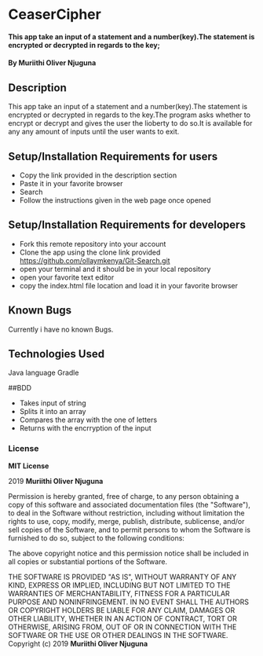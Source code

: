 # CeaserCipher
#### This app take an input of a statement and a number(key).The statement is encrypted or decrypted in regards to the key;

#### By **Muriithi Oliver Njuguna**

## Description

This app take an input of a statement and a number(key).The statement is encrypted or decrypted in regards to the key.The program asks whether to encrypt or decrypt and gives the user the lioberty to do so.It is available for any any amount of inputs until the user wants to exit.

## Setup/Installation Requirements for users
-   Copy the link provided in the description section
-   Paste it in your favorite browser
-   Search
-   Follow the instructions given in the web page once opened

## Setup/Installation Requirements for developers

-   Fork this remote repository into your account
-   Clone the app using the clone link provided https://github.com/ollaymkenya/Git-Search.git
-   open your terminal and it should be in your local repository
-   open your favorite text editor
-   copy the index.html file location and load it in your favorite browser

## Known Bugs

Currently i have no known Bugs.

## Technologies Used

Java language
Gradle 

##BDD
- Takes input of string
- Splits it into an array
- Compares the array with the one of letters
- Returns with the encrryption of the input

### License

**MIT License**

2019 **Muriithi Oliver Njuguna**

Permission is hereby granted, free of charge, to any person obtaining a copy
of this software and associated documentation files (the "Software"), to deal
in the Software without restriction, including without limitation the rights
to use, copy, modify, merge, publish, distribute, sublicense, and/or sell
copies of the Software, and to permit persons to whom the Software is
furnished to do so, subject to the following conditions:

The above copyright notice and this permission notice shall be included in all
copies or substantial portions of the Software.

THE SOFTWARE IS PROVIDED "AS IS", WITHOUT WARRANTY OF ANY KIND, EXPRESS OR
IMPLIED, INCLUDING BUT NOT LIMITED TO THE WARRANTIES OF MERCHANTABILITY,
FITNESS FOR A PARTICULAR PURPOSE AND NONINFRINGEMENT. IN NO EVENT SHALL THE
AUTHORS OR COPYRIGHT HOLDERS BE LIABLE FOR ANY CLAIM, DAMAGES OR OTHER
LIABILITY, WHETHER IN AN ACTION OF CONTRACT, TORT OR OTHERWISE, ARISING FROM,
OUT OF OR IN CONNECTION WITH THE 
SOFTWARE OR THE USE OR OTHER DEALINGS IN THE
SOFTWARE.
Copyright (c) 2019 
**Muriithi Oliver Njuguna**
